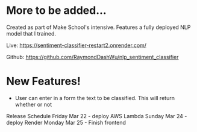 # More to be added...

Created as part of Make School's intensive. Features a fully deployed NLP model that I trained.

Live:
https://sentiment-classifier-restart2.onrender.com/

Github:
https://github.com/RaymondDashWu/nlp_sentiment_classifier


# New Features!
  - User can enter in a form the text to be classified. This will return whether or not 



Release Schedule
Friday Mar 22 - deploy AWS Lambda
Sunday Mar 24 - deploy Render
Monday Mar 25 - Finish frontend